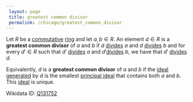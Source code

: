```yaml
---
 layout: page
 title: greatest common divisor
 permalink: /chicago/greatest_common_divisor
---
```

Let $R$ be a [commutative](https://mathgloss.github.io/MathGloss/chicago/commutative) [ring](https://mathgloss.github.io/MathGloss/chicago/ring) and let $a,b\in R$. An element $d\in R$ is a **greatest common divisor** of $a$ and $b$ if $d$ [divides](https://mathgloss.github.io/MathGloss/chicago/division_in_a_ring) $a$ and $d$ [divides](https://mathgloss.github.io/MathGloss/chicago/division_in_a_ring) $b$ and for every $d'\in R$ such that $d'$ [divides](https://mathgloss.github.io/MathGloss/chicago/division_in_a_ring) $a$ and $d'$[divides](https://mathgloss.github.io/MathGloss/chicago/division_in_a_ring) $b$, we have that $d'$ [divides](https://mathgloss.github.io/MathGloss/chicago/division_in_a_ring) $d$. 

Equivalently, $d$ is a **greatest common divisor** of $a$ and $b$ if the [ideal](https://mathgloss.github.io/MathGloss/chicago/ring_ideal) [generated](https://mathgloss.github.io/MathGloss/chicago/generate_a_ring_ideal) by $d$ is the smallest [principal ideal](https://mathgloss.github.io/MathGloss/chicago/principal_ideal) that contains both $a$ and $b$. This [ideal](https://mathgloss.github.io/MathGloss/chicago/ring_ideal) is unique.

Wikidata ID: [Q131752](https://www.wikidata.org/wiki/Q131752)